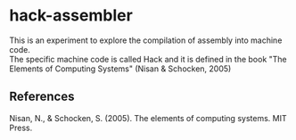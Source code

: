 # hack-assembler

This is an experiment to explore the compilation of assembly into machine code. \
The specific machine code is called Hack and it is defined in the book "The Elements of Computing Systems" (Nisan & Schocken, 2005)

## References

Nisan, N., & Schocken, S. (2005). The elements of computing systems. MIT Press.
